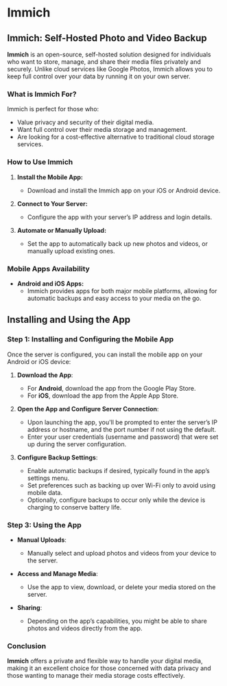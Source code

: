 # Immich

## Immich: Self-Hosted Photo and Video Backup

**Immich** is an open-source, self-hosted solution designed for individuals who want to store, manage, and share their media files privately and securely. Unlike cloud services like Google Photos, Immich allows you to keep full control over your data by running it on your own server.

### What is Immich For?

Immich is perfect for those who:
- Value privacy and security of their digital media.
- Want full control over their media storage and management.
- Are looking for a cost-effective alternative to traditional cloud storage services.

### How to Use Immich

1. **Install the Mobile App:**
   - Download and install the Immich app on your iOS or Android device.

2. **Connect to Your Server:**
   - Configure the app with your server’s IP address and login details.

3. **Automate or Manually Upload:**
   - Set the app to automatically back up new photos and videos, or manually upload existing ones.

### Mobile Apps Availability

- **Android and iOS Apps:**
  - Immich provides apps for both major mobile platforms, allowing for automatic backups and easy access to your media on the go.

## Installing and Using the App

### Step 1: Installing and Configuring the Mobile App

Once the server is configured, you can install the mobile app on your Android or iOS device:

1. **Download the App**:
   - For **Android**, download the app from the Google Play Store.
   - For **iOS**, download the app from the Apple App Store.

2. **Open the App and Configure Server Connection**:
   - Upon launching the app, you'll be prompted to enter the server’s IP address or hostname, and the port number if not using the default.
   - Enter your user credentials (username and password) that were set up during the server configuration.

3. **Configure Backup Settings**:
   - Enable automatic backups if desired, typically found in the app’s settings menu.
   - Set preferences such as backing up over Wi-Fi only to avoid using mobile data.
   - Optionally, configure backups to occur only while the device is charging to conserve battery life.

### Step 3: Using the App

- **Manual Uploads**:
  - Manually select and upload photos and videos from your device to the server.
  
- **Access and Manage Media**:
  - Use the app to view, download, or delete your media stored on the server.
  
- **Sharing**:
  - Depending on the app’s capabilities, you might be able to share photos and videos directly from the app.


### Conclusion

**Immich** offers a private and flexible way to handle your digital media, making it an excellent choice for those concerned with data privacy and those wanting to manage their media storage costs effectively.


